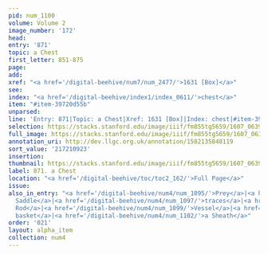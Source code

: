```yaml
---
pid: num_1100
volume: Volume 2
image_number: '172'
head:
entry: '871'
topic: a Chest
first_letter: 851-875
page:
add:
xref: "<a href='/digital-beehive/num7/num_2477/'>1631 [Box]</a>"
see:
index: "<a href='/digital-beehive/index1/index_0611/'>chest</a>"
item: "#item-39720d55b"
unparsed:
line: 'Entry: 871|Topic: a Chest|Xref: 1631 [Box]|Index: chest|#item-39720d55b'
selection: https://stacks.stanford.edu/image/iiif/fm855tg5659/1607_0639/876,923,1924,160/full/0/default.jpg
full_image: https://stacks.stanford.edu/image/iiif/fm855tg5659/1607_0639/full/full/0/default.jpg
annotation_uri: http://dev.llgc.org.uk/annotation/1582135848119
sort_value: '217210923'
insertion:
thumbnail: https://stacks.stanford.edu/image/iiif/fm855tg5659/1607_0639/876,923,600,180/250,/0/default.jpg
label: 871. a Chest
location: "<a href='/digital-beehive/toc/toc2_162/'>Full Page</a>"
issue:
also_in_entry: "<a href='/digital-beehive/num4/num_1095/'>Prey</a>|<a href='/digital-beehive/num4/num_1096/'>a
  Saddle</a>|<a href='/digital-beehive/num4/num_1097/'>traces</a>|<a href='/digital-beehive/num4/num_1098/'>a
  Rod</a>|<a href='/digital-beehive/num4/num_1099/'>Vessel</a>|<a href='/digital-beehive/num4/num_1101/'>a
  basket</a>|<a href='/digital-beehive/num4/num_1102/'>a Sheath</a>"
order: '021'
layout: alpha_item
collection: num4
---
```


